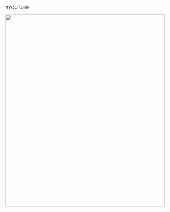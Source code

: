 #YOUTUBE


<img src="https://github.com/iwebsite128/test1/blob/master/win10.jpg"  width="500" height="600">
